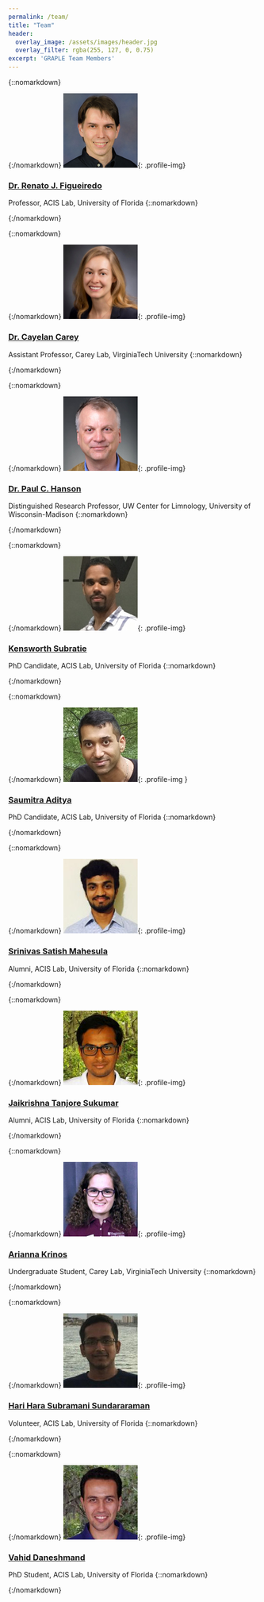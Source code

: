 ```yaml
---
permalink: /team/
title: "Team"
header:
  overlay_image: /assets/images/header.jpg
  overlay_filter: rgba(255, 127, 0, 0.75)
excerpt: 'GRAPLE Team Members'
---
```


{::nomarkdown}<div class="one-half">{:/nomarkdown}
![Renato J. Figueiredo](../assets/images/renato.jpg){: .profile-img}
### [Dr. Renato J. Figueiredo <i class="fa fa-link"></i>](https://www.acis.ufl.edu/people/renatof)

Professor, ACIS Lab, University of Florida
{::nomarkdown}</div>{:/nomarkdown}

{::nomarkdown}<div class="one-half">{:/nomarkdown}
![Cayelan Carey](../assets/images/cayelan.jpg){: .profile-img}
### [Dr. Cayelan Carey <i class="fa fa-link"></i>](http://www.carey.biol.vt.edu/)

Assistant Professor, Carey Lab, VirginiaTech University
{::nomarkdown}</div>{:/nomarkdown}

{::nomarkdown}<div class="one-half clear-both">{:/nomarkdown}
![Paul C. Hanson](../assets/images/paul.jpg){: .profile-img}
### [Dr. Paul C. Hanson <i class="fa fa-link"></i>](http://hanson.limnology.wisc.edu/)

Distinguished Research Professor, UW Center for Limnology, University of Wisconsin-Madison
{::nomarkdown}</div>{:/nomarkdown}

{::nomarkdown}<div class="one-half">{:/nomarkdown}
![Kensworth Subratie](../assets/images/ken.jpg){: .profile-img}
### [Kensworth Subratie <i class="fa fa-link"></i>](https://www.acis.ufl.edu/people/kcratie)

PhD Candidate, ACIS Lab, University of Florida
{::nomarkdown}</div>{:/nomarkdown}

{::nomarkdown}<div class="one-half clear-both">{:/nomarkdown}
![Saumitra Aditya](../assets/images/saumitra.jpg){: .profile-img }
### [Saumitra Aditya <i class="fa fa-link"></i>](https://www.acis.ufl.edu/people/saumitraaditya)

PhD Candidate, ACIS Lab, University of Florida
{::nomarkdown}</div>{:/nomarkdown}

{::nomarkdown}<div class="one-half">{:/nomarkdown}
![Srinivas Satish Mahesula](../assets/images/satish.jpg){: .profile-img}
### [Srinivas Satish Mahesula <i class="fa fa-link"></i>](https://github.com/smahesul)

Alumni, ACIS Lab, University of Florida
{::nomarkdown}</div>{:/nomarkdown}

{::nomarkdown}<div class="one-half clear-both">{:/nomarkdown}
![Jaikrishna Tanjore Sukumar](../assets/images/jaikrishna.jpg){: .profile-img}
### [Jaikrishna Tanjore Sukumar <i class="fa fa-link"></i>](https://www.acis.ufl.edu/people/jaikrishna)

Alumni, ACIS Lab, University of Florida
{::nomarkdown}</div>{:/nomarkdown}

{::nomarkdown}<div class="one-half">{:/nomarkdown}
![Arianna Krinos](../assets/images/arianna.jpg){: .profile-img}
### [Arianna Krinos <i class="fa fa-link"></i>](https://github.com/akrinos)

Undergraduate Student, Carey Lab, VirginiaTech University
{::nomarkdown}</div>{:/nomarkdown}

{::nomarkdown}<div class="one-half clear-both">{:/nomarkdown}
![Hari Hara Subramani Sundararaman](../assets/images/hari.jpg){: .profile-img}
### [Hari Hara Subramani Sundararaman <i class="fa fa-link"></i>](https://github.com/itshari)

Volunteer, ACIS Lab, University of Florida
{::nomarkdown}</div>{:/nomarkdown}

{::nomarkdown}<div class="one-half">{:/nomarkdown}
![Vahid Daneshmand](../assets/images/vahid.jpg){: .profile-img}
### [Vahid Daneshmand <i class="fa fa-link"></i>](https://www.acis.ufl.edu/people/vdaneshmand)

PhD Student, ACIS Lab, University of Florida
{::nomarkdown}</div>{:/nomarkdown}